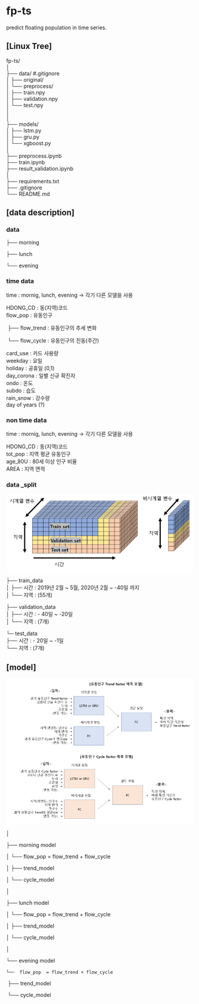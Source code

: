 # fp-ts
predict floating population in time series.

## [Linux Tree]

fp-ts/  
│  
├── data/  #.gitignore  
│   ├── original/  
│   └── preprocess/  
│         ├── train.npy  
│         ├── validation.npy  
│         └── test.npy  
│   
│   
├── models/  
│   ├── lstm.py  
│   ├── gru.py  
│   └── xgboost.py  
│  
├── preprocess.ipynb  
├── train.ipynb  
├── result_validation.ipynb  
│  
├── requirements.txt  
├── .gitignore  
└── README.md    

  

## [data description]
### data

├── morning  

├── lunch  

└── evening  

### time data
time : mornig, lunch, evening -> 각기 다른 모델을 사용  

HDONG_CD : 동(지역)코드  
flow_pop : 유동인구    

​	├── flow_trend : 유동인구의 추세 변화  

​	└── flow_cycle : 유동인구의 진동(주간)  

card_use : 카드 사용량  
weekday : 요일  
holiday : 공휴일 (0,1)  
day_corona : 일별 신규  확진자  
ondo : 온도  
subdo : 습도  
rain_snow : 강수량  
day of years (?)   



### non time data

time :  mornig, lunch, evening -> 각기 다른 모델을 사용    

HDONG_CD : 동(지역)코드  
tot_pop : 지역 평균 유동인구  
age_80U : 80세 이상 인구 비율  
AREA : 지역 면적     



### data _split

![](https://github.com/deagwon97/image_src/blob/master/img/time_notime_data_split.png?raw=true)

├── train_data  
│ 	├── 시간 : 2019년 2월 ~ 5월, 2020년 2월 ~ -40일 까지  
│	 └── 지역 : (55개)    

├── validation_data  
│ 	├── 시간 : - 40일 ~ -20일  
│ 	└── 지역 : (7개)  

└─ test_data  
		├── 시간 : - 20일 ~ -1일  
		└── 지역 : (7개)  

## [model]

![](https://github.com/deagwon97/image_src/blob/master/img/time_series_model.png?raw=true)

│  

├── morning model  

│ 	└──  flow_pop  = flow_trend + flow_cycle

│         ├── trend_model

│         └──  cycle_model  

│

├── lunch model    

│ 	└──  flow_pop  = flow_trend + flow_cycle

│         ├── trend_model

│         └──  cycle_model

│

└── evening model     

  	└──  flow_pop  = flow_trend + flow_cycle

​          ├── trend_model

​          └──  cycle_model
